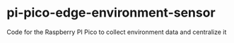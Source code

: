 # pi-pico-edge-environment-sensor
Code for the Raspberry PI Pico to collect environment data and centralize it
